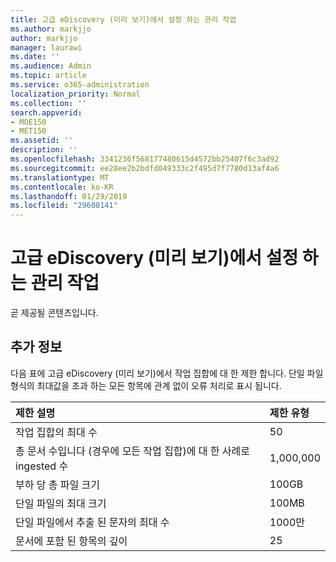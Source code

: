 ```yaml
---
title: 고급 eDiscovery (미리 보기)에서 설정 하는 관리 작업
ms.author: markjjo
author: markjjo
manager: laurawi
ms.date: ''
ms.audience: Admin
ms.topic: article
ms.service: o365-administration
localization_priority: Normal
ms.collection: ''
search.appverid:
- MOE150
- MET150
ms.assetid: ''
description: ''
ms.openlocfilehash: 3341236f568177480615d4572bb25407f6c3ad92
ms.sourcegitcommit: ee28ee2b2bdfd049333c2f495d7f7780d13af4a6
ms.translationtype: MT
ms.contentlocale: ko-KR
ms.lasthandoff: 01/29/2019
ms.locfileid: "29608141"
---
```

# <a name="managing-working-sets-in-advanced-ediscovery-preview"></a>고급 eDiscovery (미리 보기)에서 설정 하는 관리 작업  

곧 제공될 콘텐츠입니다.

## <a name="more-information"></a>추가 정보

다음 표에 고급 eDiscovery (미리 보기)에서 작업 집합에 대 한 제한 합니다.  단일 파일 형식의 최대값을 초과 하는 모든 항목에 관계 없이 오류 처리로 표시 됩니다.
    
  |**제한 설명**|**제한 유형**|
  |:-----|:-----|
  |작업 집합의 최대 수  <br/> |50  <br/> |
  |총 문서 수입니다 (경우에 모든 작업 집합)에 대 한 사례로 ingested 수  <br/> |1,000,000  <br/> |
  |부하 당 총 파일 크기  <br/> |100GB  <br/> |
  |단일 파일의 최대 크기   <br/> |100MB  <br/> |
  |단일 파일에서 추출 된 문자의 최대 수  <br/> |1000만  <br/> |
  |문서에 포함 된 항목의 깊이  <br/> |25  <br/> |
  

